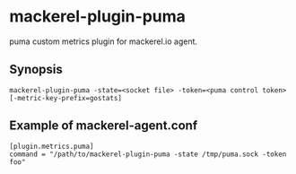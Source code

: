 mackerel-plugin-puma
====================

puma custom metrics plugin for mackerel.io agent.

## Synopsis

```shell
mackerel-plugin-puma -state=<socket file> -token=<puma control token> [-metric-key-prefix=gostats]
```

## Example of mackerel-agent.conf

```
[plugin.metrics.puma]
command = "/path/to/mackerel-plugin-puma -state /tmp/puma.sock -token foo"
```
